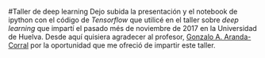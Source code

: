 #Taller de deep learning
Dejo subida la presentación y el notebook de ipython con el código de _Tensorflow_ que utilicé en el taller sobre _deep learning_ que impartí el pasado més de noviembre de 2017 en la Universidad de Huelva. Desde aquí quisiera agradecer al profesor, [Gonzalo A. Aranda-Corral](http://www.uhu.es/gonzalo.aranda/) por la oportunidad que me ofreció de impartir este taller.